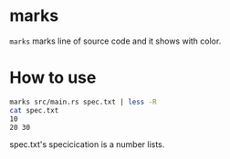 # marks

`marks` marks line of source code and it shows with color.


# How to use

```bash
marks src/main.rs spec.txt | less -R
cat spec.txt
10
20 30
```

spec.txt's specicication is a number lists.

